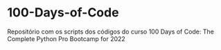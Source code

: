 # 100-Days-of-Code
Repositório com os scripts dos códigos do curso 100 Days of Code: The Complete Python Pro Bootcamp for 2022
